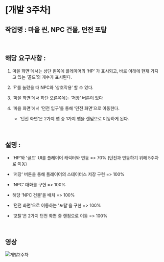 # [개발 3주차]  

## 작업명 : 마을 씬, NPC 건물, 던전 포탈  

<br>  

## 해당 요구사항 : 

1) 마을 화면’에서는 상단 왼쪽에 플레이어의 ‘HP’ 가 표시되고, 바로 아래에 현재 가지고 있는 ‘골드’의 개수가 표시된다.

2) ‘F’를 눌렀을 때 NPC와 ‘상호작용’ 할 수 있다.  

3) ‘마을 화면’에서 하단 오른쪽에는 ‘저장’ 버튼이 있다  

4) ‘마을 화면’에서 ‘던전 입구’를 통해 ‘던전 화면’으로 이동한다.  

   - ‘던전 화면’은 2가지 맵 중 1가지 맵을 랜덤으로 이동하게 된다.  


<br>  

## 설명 :  

- 'HP'와 '골드' UI를 플레이어 캐릭터와 연동 => 70% (던전과 연동하기 위해 5주차로 이동)  

- '저장' 버튼을 통해 플레이어의 스테이터스 저장 구현 => 100%  

- 'NPC' 대화를 구현 => 100%  

- 해당 'NPC 건물'을 배치 => 100%  

- '던전 화면'으로 이동하는 '포탈'을 구현 => 100%  

- '포탈'은 2가지 던전 화면 중 랜점으로 이동 => 100%  

<br>  

## 영상  
![개발2주차](https://user-images.githubusercontent.com/71679870/97879729-ad379180-1d63-11eb-9206-505ddcf1fcb0.gif)  
